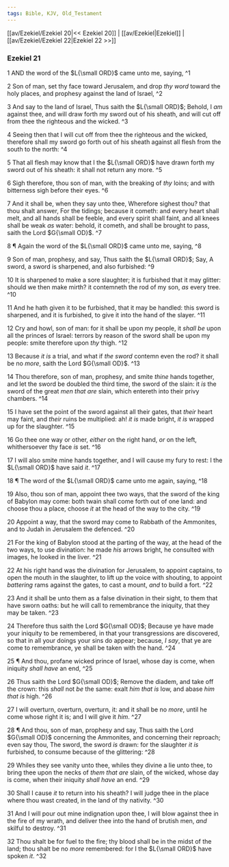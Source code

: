```yaml
---
tags: Bible, KJV, Old_Testament
---
```


[[av/Ezekiel/Ezekiel 20|<< Ezekiel 20]] | [[av/Ezekiel|Ezekiel]] | [[av/Ezekiel/Ezekiel 22|Ezekiel 22 >>]]

### Ezekiel 21

1 AND the word of the $L{\small ORD}$ came unto me, saying, ^1

2 Son of man, set thy face toward Jerusalem, and drop _thy_ _word_ toward the holy places, and prophesy against the land of Israel, ^2

3 And say to the land of Israel, Thus saith the $L{\small ORD}$; Behold, I _am_ against thee, and will draw forth my sword out of his sheath, and will cut off from thee the righteous and the wicked. ^3

4 Seeing then that I will cut off from thee the righteous and the wicked, therefore shall my sword go forth out of his sheath against all flesh from the south to the north: ^4

5 That all flesh may know that I the $L{\small ORD}$ have drawn forth my sword out of his sheath: it shall not return any more. ^5

6 Sigh therefore, thou son of man, with the breaking of _thy_ loins; and with bitterness sigh before their eyes. ^6

7 And it shall be, when they say unto thee, Wherefore sighest thou? that thou shalt answer, For the tidings; because it cometh: and every heart shall melt, and all hands shall be feeble, and every spirit shall faint, and all knees shall be weak _as_ water: behold, it cometh, and shall be brought to pass, saith the Lord $G{\small OD}$. ^7

8 ¶ Again the word of the $L{\small ORD}$ came unto me, saying, ^8

9 Son of man, prophesy, and say, Thus saith the $L{\small ORD}$; Say, A sword, a sword is sharpened, and also furbished: ^9

10 It is sharpened to make a sore slaughter; it is furbished that it may glitter: should we then make mirth? it contemneth the rod of my son, _as_ every tree. ^10

11 And he hath given it to be furbished, that it may be handled: this sword is sharpened, and it is furbished, to give it into the hand of the slayer. ^11

12 Cry and howl, son of man: for it shall be upon my people, it _shall_ _be_ upon all the princes of Israel: terrors by reason of the sword shall be upon my people: smite therefore upon _thy_ thigh. ^12

13 Because _it_ _is_ a trial, and what if _the_ _sword_ contemn even the rod? it shall be no _more_, saith the Lord $G{\small OD}$. ^13

14 Thou therefore, son of man, prophesy, and smite _thine_ hands together, and let the sword be doubled the third time, the sword of the slain: it _is_ the sword of the great _men_ _that_ _are_ slain, which entereth into their privy chambers. ^14

15 I have set the point of the sword against all their gates, that _their_ heart may faint, and _their_ ruins be multiplied: ah! _it_ _is_ made bright, _it_ _is_ wrapped up for the slaughter. ^15

16 Go thee one way or other, _either_ on the right hand, _or_ on the left, whithersoever thy face _is_ set. ^16

17 I will also smite mine hands together, and I will cause my fury to rest: I the $L{\small ORD}$ have said _it_. ^17

18 ¶ The word of the $L{\small ORD}$ came unto me again, saying, ^18

19 Also, thou son of man, appoint thee two ways, that the sword of the king of Babylon may come: both twain shall come forth out of one land: and choose thou a place, choose _it_ at the head of the way to the city. ^19

20 Appoint a way, that the sword may come to Rabbath of the Ammonites, and to Judah in Jerusalem the defenced. ^20

21 For the king of Babylon stood at the parting of the way, at the head of the two ways, to use divination: he made _his_ arrows bright, he consulted with images, he looked in the liver. ^21

22 At his right hand was the divination for Jerusalem, to appoint captains, to open the mouth in the slaughter, to lift up the voice with shouting, to appoint _battering_ rams against the gates, to cast a mount, _and_ to build a fort. ^22

23 And it shall be unto them as a false divination in their sight, to them that have sworn oaths: but he will call to remembrance the iniquity, that they may be taken. ^23

24 Therefore thus saith the Lord $G{\small OD}$; Because ye have made your iniquity to be remembered, in that your transgressions are discovered, so that in all your doings your sins do appear; because, _I_ _say_, that ye are come to remembrance, ye shall be taken with the hand. ^24

25 ¶ And thou, profane wicked prince of Israel, whose day is come, when iniquity _shall_ _have_ an end, ^25

26 Thus saith the Lord $G{\small OD}$; Remove the diadem, and take off the crown: this _shall_ not _be_ the same: exalt _him_ _that_ _is_ low, and abase _him_ _that_ _is_ high. ^26

27 I will overturn, overturn, overturn, it: and it shall be no _more_, until he come whose right it is; and I will give it _him_. ^27

28 ¶ And thou, son of man, prophesy and say, Thus saith the Lord $G{\small OD}$ concerning the Ammonites, and concerning their reproach; even say thou, The sword, the sword _is_ drawn: for the slaughter _it_ _is_ furbished, to consume because of the glittering: ^28

29 Whiles they see vanity unto thee, whiles they divine a lie unto thee, to bring thee upon the necks of _them_ _that_ _are_ slain, of the wicked, whose day is come, when their iniquity _shall_ _have_ an end. ^29

30 Shall I cause _it_ to return into his sheath? I will judge thee in the place where thou wast created, in the land of thy nativity. ^30

31 And I will pour out mine indignation upon thee, I will blow against thee in the fire of my wrath, and deliver thee into the hand of brutish men, _and_ skilful to destroy. ^31

32 Thou shalt be for fuel to the fire; thy blood shall be in the midst of the land; thou shalt be no _more_ remembered: for I the $L{\small ORD}$ have spoken _it_. ^32

